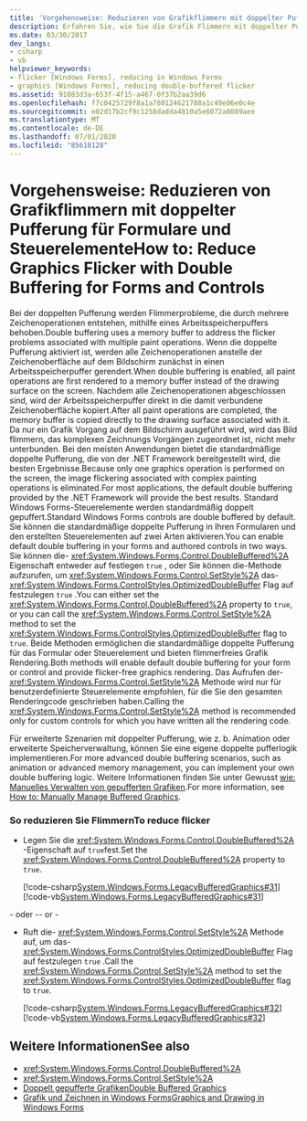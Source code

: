 ```yaml
---
title: 'Vorgehensweise: Reduzieren von Grafikflimmern mit doppelter Pufferung für Formulare und Steuerelemente'
description: Erfahren Sie, wie Sie die Grafik Flimmern mit doppelter Pufferung für Windows Forms reduzieren und mithilfe von Steuerelementen die Flimmer Probleme im Zusammenhang mit Paint-Vorgängen beheben.
ms.date: 03/30/2017
dev_langs:
- csharp
- vb
helpviewer_keywords:
- flicker [Windows Forms], reducing in Windows Forms
- graphics [Windows Forms], reducing double-buffered flicker
ms.assetid: 91083d3a-653f-4f15-a467-0f37b2aa39d6
ms.openlocfilehash: f7c0425729f8a1a780124621788a1c49e06e0c4e
ms.sourcegitcommit: e02d17b2cf9c1258dadda4810a5e6072a0089aee
ms.translationtype: MT
ms.contentlocale: de-DE
ms.lasthandoff: 07/01/2020
ms.locfileid: "85618128"
---
```

# <a name="how-to-reduce-graphics-flicker-with-double-buffering-for-forms-and-controls"></a><span data-ttu-id="1bac2-103">Vorgehensweise: Reduzieren von Grafikflimmern mit doppelter Pufferung für Formulare und Steuerelemente</span><span class="sxs-lookup"><span data-stu-id="1bac2-103">How to: Reduce Graphics Flicker with Double Buffering for Forms and Controls</span></span>
<span data-ttu-id="1bac2-104">Bei der doppelten Pufferung werden Flimmerprobleme, die durch mehrere Zeichenoperationen entstehen, mithilfe eines Arbeitsspeicherpuffers behoben.</span><span class="sxs-lookup"><span data-stu-id="1bac2-104">Double buffering uses a memory buffer to address the flicker problems associated with multiple paint operations.</span></span> <span data-ttu-id="1bac2-105">Wenn die doppelte Pufferung aktiviert ist, werden alle Zeichenoperationen anstelle der Zeichenoberfläche auf dem Bildschirm zunächst in einen Arbeitsspeicherpuffer gerendert.</span><span class="sxs-lookup"><span data-stu-id="1bac2-105">When double buffering is enabled, all paint operations are first rendered to a memory buffer instead of the drawing surface on the screen.</span></span> <span data-ttu-id="1bac2-106">Nachdem alle Zeichenoperationen abgeschlossen sind, wird der Arbeitsspeicherpuffer direkt in die damit verbundene Zeichenoberfläche kopiert.</span><span class="sxs-lookup"><span data-stu-id="1bac2-106">After all paint operations are completed, the memory buffer is copied directly to the drawing surface associated with it.</span></span> <span data-ttu-id="1bac2-107">Da nur ein Grafik Vorgang auf dem Bildschirm ausgeführt wird, wird das Bild flimmern, das komplexen Zeichnungs Vorgängen zugeordnet ist, nicht mehr unterbunden. Bei den meisten Anwendungen bietet die standardmäßige doppelte Pufferung, die von der .NET Framework bereitgestellt wird, die besten Ergebnisse.</span><span class="sxs-lookup"><span data-stu-id="1bac2-107">Because only one graphics operation is performed on the screen, the image flickering associated with complex painting operations is eliminated.For most applications, the default double buffering provided by the .NET Framework will provide the best results.</span></span> <span data-ttu-id="1bac2-108">Standard Windows Forms-Steuerelemente werden standardmäßig doppelt gepuffert.</span><span class="sxs-lookup"><span data-stu-id="1bac2-108">Standard Windows Forms controls are double buffered by default.</span></span> <span data-ttu-id="1bac2-109">Sie können die standardmäßige doppelte Pufferung in Ihren Formularen und den erstellten Steuerelementen auf zwei Arten aktivieren.</span><span class="sxs-lookup"><span data-stu-id="1bac2-109">You can enable default double buffering in your forms and authored controls in two ways.</span></span> <span data-ttu-id="1bac2-110">Sie können die- <xref:System.Windows.Forms.Control.DoubleBuffered%2A> Eigenschaft entweder auf festlegen `true` , oder Sie können die-Methode aufzurufen, um <xref:System.Windows.Forms.Control.SetStyle%2A> das- <xref:System.Windows.Forms.ControlStyles.OptimizedDoubleBuffer> Flag auf festzulegen `true` .</span><span class="sxs-lookup"><span data-stu-id="1bac2-110">You can either set the <xref:System.Windows.Forms.Control.DoubleBuffered%2A> property to `true`, or you can call the <xref:System.Windows.Forms.Control.SetStyle%2A> method to set the <xref:System.Windows.Forms.ControlStyles.OptimizedDoubleBuffer> flag to `true`.</span></span> <span data-ttu-id="1bac2-111">Beide Methoden ermöglichen die standardmäßige doppelte Pufferung für das Formular oder Steuerelement und bieten flimmerfreies Grafik Rendering.</span><span class="sxs-lookup"><span data-stu-id="1bac2-111">Both methods will enable default double buffering for your form or control and provide flicker-free graphics rendering.</span></span> <span data-ttu-id="1bac2-112">Das Aufrufen der- <xref:System.Windows.Forms.Control.SetStyle%2A> Methode wird nur für benutzerdefinierte Steuerelemente empfohlen, für die Sie den gesamten Renderingcode geschrieben haben.</span><span class="sxs-lookup"><span data-stu-id="1bac2-112">Calling the <xref:System.Windows.Forms.Control.SetStyle%2A> method is recommended only for custom controls for which you have written all the rendering code.</span></span>  
  
 <span data-ttu-id="1bac2-113">Für erweiterte Szenarien mit doppelter Pufferung, wie z. b. Animation oder erweiterte Speicherverwaltung, können Sie eine eigene doppelte pufferlogik implementieren.</span><span class="sxs-lookup"><span data-stu-id="1bac2-113">For more advanced double buffering scenarios, such as animation or advanced memory management, you can implement your own double buffering logic.</span></span> <span data-ttu-id="1bac2-114">Weitere Informationen finden Sie unter Gewusst [wie: Manuelles Verwalten von gepufferten Grafiken](how-to-manually-manage-buffered-graphics.md).</span><span class="sxs-lookup"><span data-stu-id="1bac2-114">For more information, see [How to: Manually Manage Buffered Graphics](how-to-manually-manage-buffered-graphics.md).</span></span>  
  
### <a name="to-reduce-flicker"></a><span data-ttu-id="1bac2-115">So reduzieren Sie Flimmern</span><span class="sxs-lookup"><span data-stu-id="1bac2-115">To reduce flicker</span></span>  
  
- <span data-ttu-id="1bac2-116">Legen Sie die <xref:System.Windows.Forms.Control.DoubleBuffered%2A> -Eigenschaft auf `true`fest.</span><span class="sxs-lookup"><span data-stu-id="1bac2-116">Set the <xref:System.Windows.Forms.Control.DoubleBuffered%2A> property to `true`.</span></span>  
  
     [!code-csharp[System.Windows.Forms.LegacyBufferedGraphics#31](~/samples/snippets/csharp/VS_Snippets_Winforms/System.Windows.Forms.LegacyBufferedGraphics/CS/Class1.cs#31)]
     [!code-vb[System.Windows.Forms.LegacyBufferedGraphics#31](~/samples/snippets/visualbasic/VS_Snippets_Winforms/System.Windows.Forms.LegacyBufferedGraphics/VB/Class1.vb#31)]  
  
 <span data-ttu-id="1bac2-117">\- oder -</span><span class="sxs-lookup"><span data-stu-id="1bac2-117">\- or -</span></span>  
  
- <span data-ttu-id="1bac2-118">Ruft die- <xref:System.Windows.Forms.Control.SetStyle%2A> Methode auf, um das- <xref:System.Windows.Forms.ControlStyles.OptimizedDoubleBuffer> Flag auf festzulegen `true` .</span><span class="sxs-lookup"><span data-stu-id="1bac2-118">Call the <xref:System.Windows.Forms.Control.SetStyle%2A> method to set the <xref:System.Windows.Forms.ControlStyles.OptimizedDoubleBuffer> flag to `true`.</span></span>  
  
     [!code-csharp[System.Windows.Forms.LegacyBufferedGraphics#32](~/samples/snippets/csharp/VS_Snippets_Winforms/System.Windows.Forms.LegacyBufferedGraphics/CS/Class1.cs#32)]
     [!code-vb[System.Windows.Forms.LegacyBufferedGraphics#32](~/samples/snippets/visualbasic/VS_Snippets_Winforms/System.Windows.Forms.LegacyBufferedGraphics/VB/Class1.vb#32)]  
  
## <a name="see-also"></a><span data-ttu-id="1bac2-119">Weitere Informationen</span><span class="sxs-lookup"><span data-stu-id="1bac2-119">See also</span></span>

- <xref:System.Windows.Forms.Control.DoubleBuffered%2A>
- <xref:System.Windows.Forms.Control.SetStyle%2A>
- [<span data-ttu-id="1bac2-120">Doppelt gepufferte Grafiken</span><span class="sxs-lookup"><span data-stu-id="1bac2-120">Double Buffered Graphics</span></span>](double-buffered-graphics.md)
- [<span data-ttu-id="1bac2-121">Grafik und Zeichnen in Windows Forms</span><span class="sxs-lookup"><span data-stu-id="1bac2-121">Graphics and Drawing in Windows Forms</span></span>](graphics-and-drawing-in-windows-forms.md)
